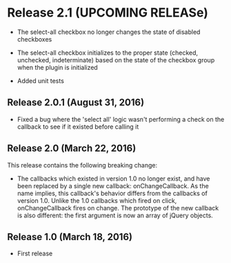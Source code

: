 # Release 2.1 (UPCOMING RELEASe)

* The select-all checkbox no longer changes the state of disabled checkboxes

* The select-all checkbox initializes to the proper state (checked, unchecked, indeterminate)
  based on the state of the checkbox group when the plugin is initialized

* Added unit tests


## Release 2.0.1 (August 31, 2016)

* Fixed a bug where the 'select all' logic wasn't performing a check on the callback to
  see if it existed before calling it


## Release 2.0 (March 22, 2016)

This release contains the following breaking change:

* The callbacks which existed in version 1.0 no longer exist, and have been replaced by
  a single new callback:  onChangeCallback.  As the name implies, this callback's
  behavior differs from the callbacks of version 1.0.  Unlike the 1.0 callbacks which
  fired on click, onChangeCallback fires on change.  The prototype of the new callback
  is also different:  the first argument is now an array of jQuery objects.


## Release 1.0 (March 18, 2016)

* First release
